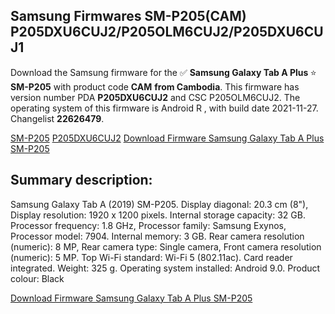 <h2>Samsung Firmwares SM-P205(CAM) P205DXU6CUJ2/P205OLM6CUJ2/P205DXU6CUJ1</h2>
Download the Samsung firmware for the ✅ <strong>Samsung Galaxy Tab A Plus </strong> ⭐ <strong>SM-P205</strong> with product code <strong>CAM</strong> <strong> from Cambodia</strong>. This firmware has version number PDA <strong>P205DXU6CUJ2</strong> and CSC P205OLM6CUJ2. The operating system of this firmware is Android R , with build date 2021-11-27. Changelist <strong>22626479</strong>.


[SM-P205](https://samfirm.shop/samsung/model/SM-P205)
[P205DXU6CUJ2](https://samfirm.shop/samsung/pda/P205DXU6CUJ2)
[Download Firmware Samsung Galaxy Tab A Plus SM-P205](https://samfirm.shop/samsung/firmware/478306)
<h2>Summary description:</h2>
<p>Samsung Galaxy Tab A (2019) SM-P205. Display diagonal: 20.3 cm (8"), Display resolution: 1920 x 1200 pixels. Internal storage capacity: 32 GB. Processor frequency: 1.8 GHz, Processor family: Samsung Exynos, Processor model: 7904. Internal memory: 3 GB. Rear camera resolution (numeric): 8 MP, Rear camera type: Single camera, Front camera resolution (numeric): 5 MP. Top Wi-Fi standard: Wi-Fi 5 (802.11ac). Card reader integrated. Weight: 325 g. Operating system installed: Android 9.0. Product colour: Black</p>


[Download Firmware Samsung Galaxy Tab A Plus SM-P205](https://samfirm.shop/samsung/firmware/478306)
